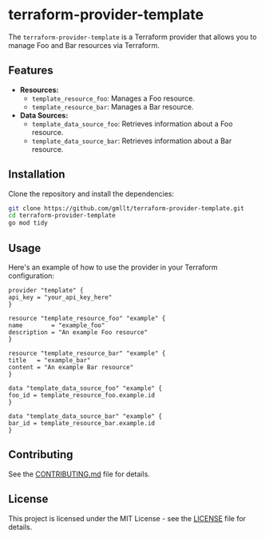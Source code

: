 # terraform-provider-template

The `terraform-provider-template` is a Terraform provider that allows you to manage Foo and Bar resources via Terraform.

## Features

- **Resources:**
   - `template_resource_foo`: Manages a Foo resource.
   - `template_resource_bar`: Manages a Bar resource.
- **Data Sources:**
   - `template_data_source_foo`: Retrieves information about a Foo resource.
   - `template_data_source_bar`: Retrieves information about a Bar resource.

## Installation

Clone the repository and install the dependencies:

```bash
git clone https://github.com/gmllt/terraform-provider-template.git
cd terraform-provider-template
go mod tidy
```

## Usage

Here's an example of how to use the provider in your Terraform configuration:

```hcl
provider "template" {
api_key = "your_api_key_here"
}

resource "template_resource_foo" "example" {
name        = "example_foo"
description = "An example Foo resource"
}

resource "template_resource_bar" "example" {
title   = "example_bar"
content = "An example Bar resource"
}

data "template_data_source_foo" "example" {
foo_id = template_resource_foo.example.id
}

data "template_data_source_bar" "example" {
bar_id = template_resource_bar.example.id
}
```

## Contributing

See the [CONTRIBUTING.md](./CONTRIBUTING.md) file for details.

## License

This project is licensed under the MIT License - see the [LICENSE](./LICENSE) file for details.
